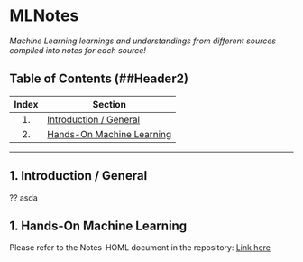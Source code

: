 # MLNotes

*Machine Learning learnings and understandings from different sources compiled into notes for each source!*

## Table of Contents (##Header2)

| Index | Section                            |
|:-----:| ---------------------------------- |
| 1.    | [Introduction / General](#sec1)    |
| 2.    | [Hands-On Machine Learning](#sec2) |

---

## <a name="sec1"></a>1. Introduction / General

?? asda

## <a name="sec2"></a>1. Hands-On Machine Learning

Please refer to the Notes-HOML document in the repository: [Link here][1]

[1]: www.notes-homl.com